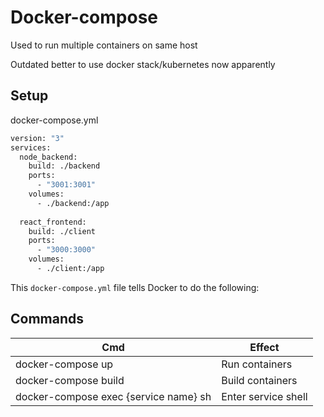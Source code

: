# Docker-compose

Used to run multiple containers on same host

Outdated better to use docker stack/kubernetes now apparently

## Setup

docker-compose.yml

```dockerfile
version: "3"
services:
  node_backend:
    build: ./backend
    ports: 
      - "3001:3001"
    volumes:
      - ./backend:/app
      
  react_frontend:
    build: ./client
    ports: 
      - "3000:3000"
    volumes:
      - ./client:/app
```

This `docker-compose.yml` file tells Docker to do the following:

## Commands

| Cmd                                   | Effect              |
| ------------------------------------- | ------------------- |
| docker-compose up                     | Run containers      |
| docker-compose build                  | Build containers    |
| docker-compose exec {service name} sh | Enter service shell |


